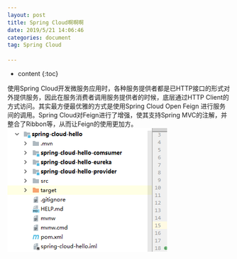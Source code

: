```yaml
---
layout: post
title: Spring Cloud啊啊啊
date: 2019/5/21 14:06:46     
categories: document
tag: Spring Cloud

---
```


* content
{:toc}

使用Spring Cloud开发微服务应用时，各种服务提供者都是已HTTP接口的形式对外提供服务，因此在服务消费者调用服务提供者的时候，底层通过HTTP Client的方式访问。其实最方便最优雅的方式是使用Spring Cloud Open Feign 进行服务间的调用。Spring Cloud对Feign进行了增强，使其支持Spring MVC的注解，并整合了Ribbon等，从而让Feign的使用更加方。
![](/styles/images/spring-cloud/feign/1.png)